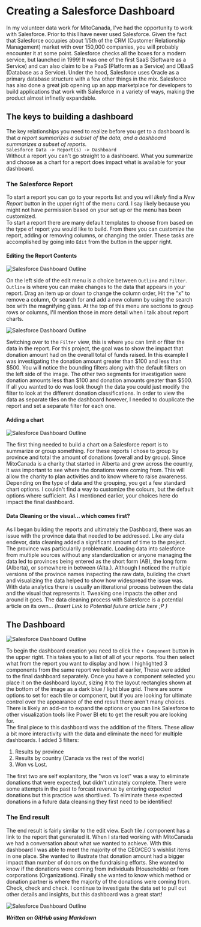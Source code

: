 # Creating a Salesforce Dashboard

In my volunteer data work for MitoCanada, I've had the opportunity to work with Salesforce.  Prior to this I have never used Salesforce.  Given the fact that Salesforce occupies about 1/5th of the CRM (Customer Relationship Management) market with over 150,000 companies, you will probably encounter it at some point.  Salesforce checks all the boxes for a modern service, but launched in 1999!  It was one of the first SaaS (Software as a Service) and can also claim to be a PaaS (Platform as a Service) and DBaaS (Database as a Service).  Under the hood, Salesforce uses Oracle as a primary database structure with a few other things in the mix.  Salesforce has also done a great job opening up an app marketplace for developers to build applications that work with Salesforce in a variety of ways, making the product almost infinetly expandable.

## The keys to building a dashboard

The key relationships you need to realize before you get to a dashboard is that *a report summarizes a subset of the data, and a dashboard summarizes a subset of reports.*  
`Salesforce Data -> Report(s) -> Dashboard`  
Without a report you can't go straight to a dashboard.  What you summarize and choose as a chart for a report does impact what is available for your dashboard.

### The Salesforce Report
To start a report you can go to your reports list and you will *likely* find a *New Report* button in the upper right of the menu card.  I say likely because you might not have permission based on your set up or the menu has been customized.  
To start a report there are many default templates to choose from based on the type of report you would like to build. From there you can customize the report, adding or removing columns, or changing the order.  These tasks are accomplished by going into `Edit` from the button in the upper right.  

#### Editing the Report Contents
![Salesforce Dashboard Outline][Dashboard]

[Dashboard]: https://github.com/kcanivet/LearningGitHub/blob/main/Salesforce_Report_edit1_outline.jpg "Setting up a Report - Edit {Outline View}"  

On the left side of the edit menu is a choice between `Outline` and `Filter`.  `Outline` is where you can make changes to the data that appears in your report.  Drag an item up or down to change the column order, Hit the "x" to remove a column, Or search for and add a new column by using the search box with the magnifying glass.  At the top of this menu are sections to group rows or columns, I'll mention those in more detail when I talk about report charts.  

![Salesforce Dashboard Outline][Dashboard2]

[Dashboard2]: https://github.com/kcanivet/LearningGitHub/blob/main/Salesforce_Report_edit1_filter.jpg "Setting up a Report - Edit {Filter View}"  

Switching over to the `Filter` view, this is where you can limit or filter the data in the report.  For this project, the goal was to show the impact that donation amount had on the overall total of funds raised.  In this example I was investigating the donation amount greater than $100 and less than $500.  You will notice the bounding filters along with the default filters on the left side of the image.  The other two segments for investigation were donation amounts less than $100 and donation amounts greater than $500.  If all you wanted to do was look though the data you could just modify the filter to look at the different donation classifications.  In order to view the data as separate tiles on the dashboard however, I needed to douplicate the report and set a separate filter for each one.  

#### Adding a chart

![Salesforce Dashboard Outline][Dashboard3]

[Dashboard3]: https://github.com/kcanivet/LearningGitHub/blob/main/Salesforce_Report_edit1_chart.jpg "Report Chart Settings"  

The first thing needed to build a chart on a Salesforce report is to summarize or group something.  For these reports I chose to group by province and total the amount of donations (overall and by group).  Since MitoCanada is a charity that started in Alberta and grew across the country, it was important to see where the donations were coming from.  This will allow the charity to plan activities and to know where to raise awareness. 
Depending on the type of data and the grouping, you get a few standard chart options.  I couldn't find a way to customize the colours, but the default options where sufficient.  As I mentioned earlier, your choices here do impact the final dashboard.

#### Data Cleaning or the visual... which comes first?
As I began building the reports and ultimately the Dashboard, there was an issue with the province data that needed to be addressed.  Like any data endevor, data cleaning added a significant amount of time to the project. The province was particularily problematic.  Loading data into salesforce from multiple sources without any standardization or anyone managing the data led to provinces being entered as the short form (AB), the long form (Alberta), or somewhere in between (Alta.).  Although I noticed the multiple versions of the province names inspecting the raw data, building the chart and visualizing the data helped to show how widespread the issue was.  With data analytics there is usually an itterational process between the data and the visual that represents it.  Tweaking one impacts the other and around it goes.  The data cleaning process with Salesforce is a potential article on its own...  *(Insert Link to Potential future article here ;P )*  

## The Dashboard
![Salesforce Dashboard Outline][Dashboard_edit]

[Dashboard_edit]: https://github.com/kcanivet/LearningGitHub/blob/main/Salesforce_Dashboard_edit_view.jpg "Dashboard Edit View"  

To begin the dashboard creation you need to click the `+ Component` button in the upper right.  This takes you to a list of all of your reports.  You then select what from the report you want to display and how.  I highlighted 3 components from the same report we looked at earlier, These were added to the final dashboard separately.  Once you have a component selected you place it on the dashboard layout, sizing it to the layout rectangles shown at the bottom of the image as a dark blue / light blue grid.  There are some options to set for each tile or component, but if you are looking for ultimate control over the appearance of the end result there aren't many choices.  There is likely an add-on to expand the options or you can link Salesforce to other visualization tools like Power BI etc to get the result you are looking for.  
The final piece to this dashboard was the addition of the filters.  These allow a bit more interactivity with the data and eliminate the need for multiple dashboards. I added 3 filters:  
  1. Results by province  
  2. Results by country (Canada vs the rest of the world)  
  3. Won vs Lost.  

The first two are self explanitory, the "won vs lost" was a way to eliminate donations that were expected, but didn't utimately complete.  There were some attempts in the past to forcast revenue by entering expected donations but this practice was shortlived.  To eliminate these expected donations in a future data cleansing they first need to be identified!

### The End result

The end result is fairly similar to the edit view.  Each tile / component has a link to the report that generated it. When I started working with MitoCanada we had a conversation about what we wanted to achieve.  With this dashboard I was able to meet the majority of the CEO/CEO's wishlist items in one place.  She wanted to illustrate that donation amount had a bigger impact than number of donors on the fundraising efforts. She wanted to know if the donations were coming from individuals (Households) or from corporations (Organizations). Finally she wanted to know which method or donation partner is where the majority of the donations were coming from.  Check, check and check.
I continue to investigate the data set to pull out other details and insights, but this dashboard was a great start!  

![Salesforce Dashboard Outline][Dashboard_final]

[Dashboard_final]: https://github.com/kcanivet/LearningGitHub/blob/main/MitoCanada_Dashboard.jpg "Final Dashboard"  

**_Written on GitHub using Markdown_**

